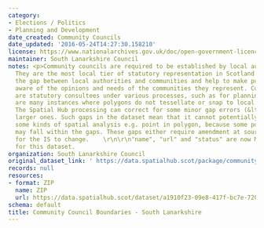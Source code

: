 ```yaml
---
category:
- Elections / Politics
- Planning and Development
date_created: Community Councils
date_updated: '2016-05-24T14:27:30.158210'
license: https://www.nationalarchives.gov.uk/doc/open-government-licence/version/3/
maintainer: South Lanarkshire Council
notes: <p>Community councils are required to be established by local authorities.
  They are the most local tier of statutory representation in Scotland. They bridge
  the gap between local authorities and communities and help to make public bodies
  aware of the opinions and needs of the communities they represent. Community councils
  are statutory consultees under various processes, such as for planning applications.\r\n\r\nThere
  are many instances where polygons do not tessellate or snap to local authority boundaries.
  The Spatial Hub processing can correct for some minor gap errors (&lt;5m) but not
  larger ones. Such gaps in the dataset mean that it cannot potentially be used for
  some kinds of spatial analysis e.g. point in polygon, because some point locations
  may fall within the gaps. These gaps either require amendment at source or approval
  for the IS to change.    \r\n\r\n"name", "url" and "status" are now MANDATORY fields
  for this dataset.                                                                                                                                                                                                                                                                                                                                                                                                                                                                                                                                                                                                                                                                                                                                                                                                                                                                                                                                                                                                                                                                                                                                                                                                                                                                                                                                                                                                                                                                                                                                                                                                                           </p>
organization: South Lanarkshire Council
original_dataset_link: ' https://data.spatialhub.scot/package/community_council_boundaries-sl'
records: null
resources:
- format: ZIP
  name: ZIP
  url: https://data.spatialhub.scot/dataset/a1910f23-09e8-417f-bc7e-7203c025be05/resource/58bdf401-40a8-46a4-9c87-90ead78b6859/download/sl_cc_region.shp.zip
schema: default
title: Community Council Boundaries - South Lanarkshire
---
```

